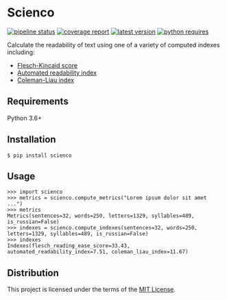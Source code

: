 Scienco
=======
[![pipeline status][pipeline]](index.md)
[![coverage report][coverage]](index.md)
[![latest version][version]][pypi]
[![python requires][pyversions]][pypi]

Calculate the readability of text using one of a variety of computed indexes including:

- [Flesch-Kincaid score](api_reference.md#flesch_reading_ease_score)
- [Automated readability index](api_reference.md#automated_readability_index)
- [Coleman-Liau index](api_reference.md#coleman_liau_index)

Requirements
------------
Python 3.6+

Installation
------------
```
$ pip install scienco
```

Usage
-----
```pycon
>>> import scienco
>>> metrics = scienco.compute_metrics("Lorem ipsum dolor sit amet ...")
>>> metrics
Metrics(sentences=32, words=250, letters=1329, syllables=489, is_russian=False)
>>> indexes = scienco.compute_indexes(sentences=32, words=250, letters=1329, syllables=489, is_russian=False)
>>> indexes
Indexes(flesch_reading_ease_score=33.43, automated_readability_index=7.51, coleman_liau_index=11.67)
```

Distribution
------------
This project is licensed under the terms of the [MIT License](distribution.md).

[pypi]: <https://pypi.org/project/scienco>
[pipeline]: <https://gitlab.com/amalchuk/scienco/badges/master/pipeline.svg?style=flat-square>
[coverage]: <https://gitlab.com/amalchuk/scienco/badges/master/coverage.svg?style=flat-square>
[version]: <https://img.shields.io/pypi/v/scienco?color=blue&style=flat-square>
[pyversions]: <https://img.shields.io/pypi/pyversions/scienco?color=blue&style=flat-square>
